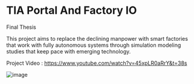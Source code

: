 # TIA Portal And Factory IO
Final Thesis

This project aims to replace the declining manpower with smart factories that work with fully autonomous systems through simulation modeling studies that keep pace with emerging technology. 

Project Video : https://www.youtube.com/watch?v=45xpLR0aRrY&t=38s

![image](https://user-images.githubusercontent.com/111486965/185315794-d0be2c43-ac49-48cb-8f77-045047537b32.png)


